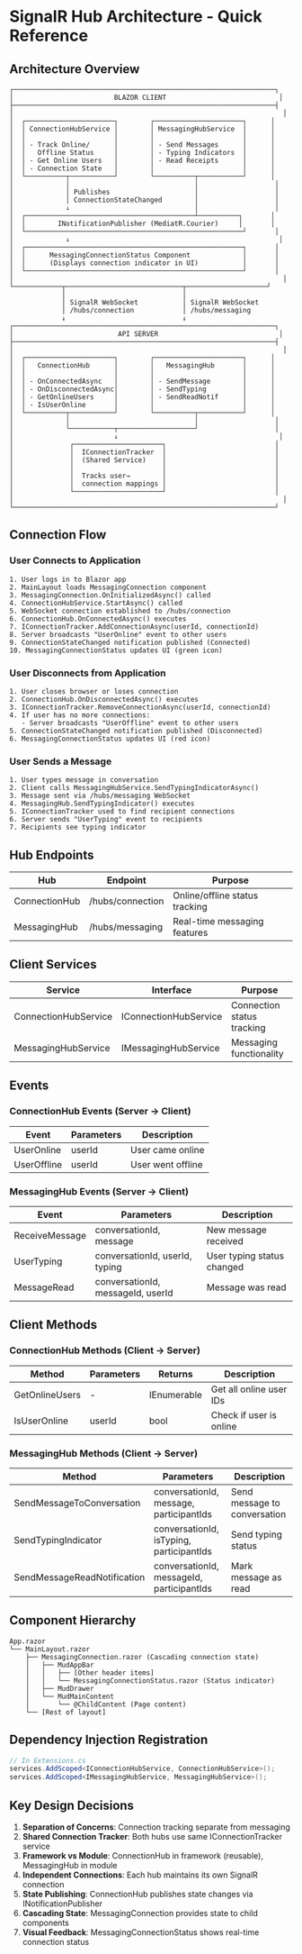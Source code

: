 # SignalR Hub Architecture - Quick Reference

## Architecture Overview

```
┌─────────────────────────────────────────────────────────────────┐
│                         BLAZOR CLIENT                            │
├─────────────────────────────────────────────────────────────────┤
│                                                                   │
│  ┌──────────────────────┐        ┌──────────────────────┐      │
│  │ ConnectionHubService │        │ MessagingHubService  │      │
│  │                      │        │                      │      │
│  │ - Track Online/      │        │ - Send Messages      │      │
│  │   Offline Status     │        │ - Typing Indicators  │      │
│  │ - Get Online Users   │        │ - Read Receipts      │      │
│  │ - Connection State   │        │                      │      │
│  └──────────┬───────────┘        └──────────┬───────────┘      │
│             │                               │                   │
│             │ Publishes                     │                   │
│             │ ConnectionStateChanged        │                   │
│             ↓                               │                   │
│  ┌──────────────────────────────────────────┴──────────┐       │
│  │        INotificationPublisher (MediatR.Courier)     │       │
│  └──────────────────────────────────────────────────────┘       │
│             ↓                                                    │
│  ┌──────────────────────────────────────────────────────┐       │
│  │      MessagingConnectionStatus Component             │       │
│  │      (Displays connection indicator in UI)           │       │
│  └──────────────────────────────────────────────────────┘       │
│                                                                   │
└────────────┬─────────────────────────────┬────────────────────┘
             │                             │
             │ SignalR WebSocket           │ SignalR WebSocket
             │ /hubs/connection            │ /hubs/messaging
             ↓                             ↓
┌─────────────────────────────────────────────────────────────────┐
│                          API SERVER                              │
├─────────────────────────────────────────────────────────────────┤
│                                                                   │
│  ┌──────────────────────┐        ┌──────────────────────┐      │
│  │   ConnectionHub      │        │   MessagingHub       │      │
│  │                      │        │                      │      │
│  │ - OnConnectedAsync   │        │ - SendMessage        │      │
│  │ - OnDisconnectedAsync│        │ - SendTyping         │      │
│  │ - GetOnlineUsers     │        │ - SendReadNotif      │      │
│  │ - IsUserOnline       │        │                      │      │
│  └──────────┬───────────┘        └──────────┬───────────┘      │
│             │                               │                   │
│             └───────────┬───────────────────┘                   │
│                         ↓                                        │
│              ┌──────────────────────┐                           │
│              │  IConnectionTracker  │                           │
│              │  (Shared Service)    │                           │
│              │                      │                           │
│              │  Tracks user→        │                           │
│              │  connection mappings │                           │
│              └──────────────────────┘                           │
│                                                                   │
└─────────────────────────────────────────────────────────────────┘
```

## Connection Flow

### User Connects to Application

```
1. User logs in to Blazor app
2. MainLayout loads MessagingConnection component
3. MessagingConnection.OnInitializedAsync() called
4. ConnectionHubService.StartAsync() called
5. WebSocket connection established to /hubs/connection
6. ConnectionHub.OnConnectedAsync() executes
7. IConnectionTracker.AddConnectionAsync(userId, connectionId)
8. Server broadcasts "UserOnline" event to other users
9. ConnectionStateChanged notification published (Connected)
10. MessagingConnectionStatus updates UI (green icon)
```

### User Disconnects from Application

```
1. User closes browser or loses connection
2. ConnectionHub.OnDisconnectedAsync() executes
3. IConnectionTracker.RemoveConnectionAsync(userId, connectionId)
4. If user has no more connections:
   - Server broadcasts "UserOffline" event to other users
5. ConnectionStateChanged notification published (Disconnected)
6. MessagingConnectionStatus updates UI (red icon)
```

### User Sends a Message

```
1. User types message in conversation
2. Client calls MessagingHubService.SendTypingIndicatorAsync()
3. Message sent via /hubs/messaging WebSocket
4. MessagingHub.SendTypingIndicator() executes
5. IConnectionTracker used to find recipient connections
6. Server sends "UserTyping" event to recipients
7. Recipients see typing indicator
```

## Hub Endpoints

| Hub              | Endpoint             | Purpose                           |
|------------------|----------------------|-----------------------------------|
| ConnectionHub    | /hubs/connection     | Online/offline status tracking    |
| MessagingHub     | /hubs/messaging      | Real-time messaging features      |

## Client Services

| Service              | Interface                  | Purpose                      |
|----------------------|----------------------------|------------------------------|
| ConnectionHubService | IConnectionHubService      | Connection status tracking   |
| MessagingHubService  | IMessagingHubService       | Messaging functionality      |

## Events

### ConnectionHub Events (Server → Client)

| Event        | Parameters | Description                    |
|--------------|------------|--------------------------------|
| UserOnline   | userId     | User came online               |
| UserOffline  | userId     | User went offline              |

### MessagingHub Events (Server → Client)

| Event          | Parameters                      | Description                    |
|----------------|---------------------------------|--------------------------------|
| ReceiveMessage | conversationId, message         | New message received           |
| UserTyping     | conversationId, userId, typing  | User typing status changed     |
| MessageRead    | conversationId, messageId, userId | Message was read             |

## Client Methods

### ConnectionHub Methods (Client → Server)

| Method         | Parameters | Returns              | Description                |
|----------------|------------|----------------------|----------------------------|
| GetOnlineUsers | -          | IEnumerable<string>  | Get all online user IDs    |
| IsUserOnline   | userId     | bool                 | Check if user is online    |

### MessagingHub Methods (Client → Server)

| Method                       | Parameters                              | Description                    |
|------------------------------|-----------------------------------------|--------------------------------|
| SendMessageToConversation    | conversationId, message, participantIds | Send message to conversation   |
| SendTypingIndicator          | conversationId, isTyping, participantIds| Send typing status             |
| SendMessageReadNotification  | conversationId, messageId, participantIds| Mark message as read          |

## Component Hierarchy

```
App.razor
└── MainLayout.razor
    ├── MessagingConnection.razor (Cascading connection state)
    │   ├── MudAppBar
    │   │   ├── [Other header items]
    │   │   └── MessagingConnectionStatus.razor (Status indicator)
    │   ├── MudDrawer
    │   └── MudMainContent
    │       └── @ChildContent (Page content)
    └── [Rest of layout]
```

## Dependency Injection Registration

```csharp
// In Extensions.cs
services.AddScoped<IConnectionHubService, ConnectionHubService>();
services.AddScoped<IMessagingHubService, MessagingHubService>();
```

## Key Design Decisions

1. **Separation of Concerns**: Connection tracking separate from messaging
2. **Shared Connection Tracker**: Both hubs use same IConnectionTracker service
3. **Framework vs Module**: ConnectionHub in framework (reusable), MessagingHub in module
4. **Independent Connections**: Each hub maintains its own SignalR connection
5. **State Publishing**: ConnectionHub publishes state changes via INotificationPublisher
6. **Cascading State**: MessagingConnection provides state to child components
7. **Visual Feedback**: MessagingConnectionStatus shows real-time connection status

